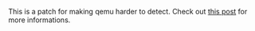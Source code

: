 This is a patch for making qemu harder to detect.
Check out [this post](https://furtest.fr/posts/hidden_vm/) for more informations.
